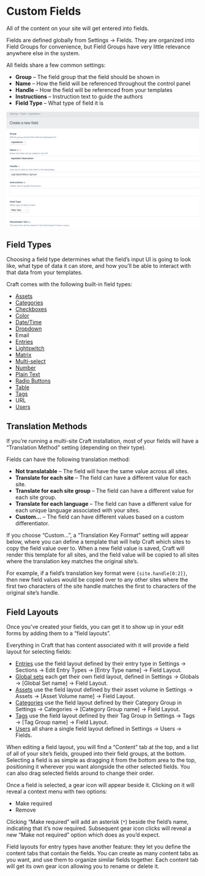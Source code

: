 # Custom Fields

All of the content on your site will get entered into fields.

Fields are defined globally from Settings → Fields. They are organized into Field Groups for convenience, but Field Groups have very little relevance anywhere else in the system.

All fields share a few common settings:

- **Group** – The field group that the field should be shown in
- **Name** – How the field will be referenced throughout the control panel
- **Handle** – How the field will be referenced from your templates
- **Instructions** – Instruction text to guide the authors
- **Field Type** – What type of field it is

![Field Settings](./images/fields-field-settings.png)

## Field Types

Choosing a field type determines what the field’s input UI is going to look like, what type of data it can store, and how you’ll be able to interact with that data from your templates.

Craft comes with the following built-in field types:

* [Assets](assets-fields.md)
* [Categories](categories-fields.md)
* [Checkboxes](checkboxes-fields.md)
* [Color](color-fields.md)
* [Date/Time](date-time-fields.md)
* [Dropdown](dropdown-fields.md)
* Email
* [Entries](entries-fields.md)
* [Lightswitch](lightswitch-fields.md)
* [Matrix](matrix-fields.md)
* [Multi-select](multi-select-fields.md)
* [Number](number-fields.md)
* [Plain Text](plain-text-fields.md)
* [Radio Buttons](radio-buttons-fields.md)
* [Table](table-fields.md)
* [Tags](tags-fields.md)
* URL
* [Users](users-fields.md)

## Translation Methods

If you’re running a multi-site Craft installation, most of your fields will have a “Translation Method” setting (depending on their type).

Fields can have the following translation method:
	
- **Not translatable** – The field will have the same value across all sites.
- **Translate for each site** – The field can have a different value for each site.
- **Translate for each site group** – The field can have a different value for each site group.
- **Translate for each language** – The field can have a different value for each unique language associated with your sites.
- **Custom…** – The field can have different values based on a custom differentiator.

If you choose “Custom…”, a “Translation Key Format” setting will appear below, where you can define a template that will help Craft which sites to copy the field value over to. When a new field value is saved, Craft will render this template for all sites, and the field value will be copied to all sites where the translation key matches the original site’s.

For example, if a field’s translation key format were `{site.handle[0:2]}`, then new field values would be copied over to any other sites where the first two characters of the site handle matches the first to characters of the original site’s handle.

## Field Layouts

Once you’ve created your fields, you can get it to show up in your edit forms by adding them to a “field layouts”.

Everything in Craft that has content associated with it will provide a field layout for selecting fields:

* [Entries](entries.md) use the field layout defined by their entry type in Settings → Sections → Edit Entry Types → [Entry Type name] → Field Layout.
* [Global sets](globals.md) each get their own field layout, defined in Settings → Globals → [Global Set name] → Field Layout.
* [Assets](assets.md) use the field layout defined by their asset volume in Settings → Assets → [Asset Volume name] → Field Layout.
* [Categories](categories.md) use the field layout defined by their Category Group in Settings → Categories → [Category Group name] → Field Layout.
* [Tags](tags.md) use the field layout defined by their Tag Group in Settings → Tags → [Tag Group name] → Field Layout.
* [Users](users.md) all share a single field layout defined in Settings → Users → Fields.

When editing a field layout, you will find a “Content” tab at the top, and a list of all of your site’s fields, grouped into their field groups, at the bottom. Selecting a field is as simple as dragging it from the bottom area to the top, positioning it wherever you want alongside the other selected fields. You can also drag selected fields around to change their order.

Once a field is selected, a gear icon will appear beside it. Clicking on it will reveal a context menu with two options:

* Make required
* Remove

Clicking “Make required” will add an asterisk (`*`) beside the field’s name, indicating that it’s now required. Subsequent gear icon clicks will reveal a new “Make not required” option which does as you’d expect.

Field layouts for entry types have another feature: they let you define the  content tabs that contain the fields. You can create as many content tabs as you want, and use them to organize similar fields together. Each content tab will get its own gear icon allowing you to rename or delete it.
